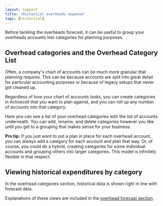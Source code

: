 ```yaml
---
layout: support
title: "Historical overheads expense"
tags: [historical]
---
```


Before tackling the overheads forecast, it can be useful to group your overheads accounts into categories for planning purposes.

## Overhead categories and the Overhead Category List

Often, a company's chart of accounts can be much more granular that planning requires. This can be because accounts are split into great detail for particular accounting purposes or because of legacy setups that never got cleaned up.

Regardless of how your chart of accounts looks, you can create categories in Activecell that you want to plan against, and you can roll up any number of accounts into that category.

<!-- screenshot -->

Here you can see a list of your overhead categories with the list of accounts underneath. You can add, rename, and delete categories however you like until you get to a grouping that makes sense for your business.

**Pro tip:** If you just want to put a plan in place for each overhead account, you can always add a category for each account and plan that way. Or, of course, you could do a hybrid, creating categories for some individual accounts and grouping others into larger categories. This model is infinitely flexible in that respect.

## Viewing historical expenditures by category

In the overhead categories section, historical data is shown right in line with forecast data.

<!-- screenshot -->

Explanations of these views are included in the [overhead forecast section]().